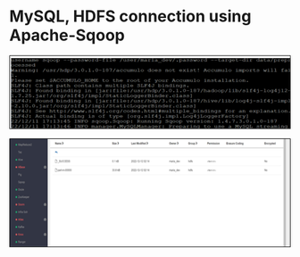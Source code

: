 # MySQL, HDFS connection using Apache-Sqoop

![image](./imgs/sqoop_terminal.png)

![image](./imgs/sqoop_ambari.png)
